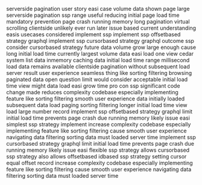 serverside pagination user story easi case volume data shown page large serverside pagination ssp range useful reducing initial page load time mandatory prevention page crash running memory long pagination virtual scrolling clientside unlikely ever run later issue based current understanding easis usecases considered implement ssp implement ssp offsetbased strategy graphql implement ssp cursorbased strategy graphql outcome ssp consider cursorbased strategy future data volume grow large enough cause long initial load time currently largest volume data easi load one view cedar system list data inmemory caching data initial load time range millisecond load data remains available clientside pagination without subsequent load server result user experience seamless thing like sorting filtering browsing paginated data open question limit would consider acceptable initial load time view might data load easi grow time pro con ssp significant code change made reduces complexity codebase especially implementing feature like sorting filtering smooth user experience data initially loaded subsequent data load paging sorting filtering longer initial load time view load large number record implement ssp offsetbased strategy graphql limit initial load time prevents page crash due running memory likely issue easi simplest ssp strategy implement increase complexity codebase especially implementing feature like sorting filtering cause smooth user experience navigating data filtering sorting data must loaded server time implement ssp cursorbased strategy graphql limit initial load time prevents page crash due running memory likely issue easi flexible ssp strategy allows cursorbased ssp strategy also allows offsetbased idbased ssp strategy setting cursor equal offset record increase complexity codebase especially implementing feature like sorting filtering cause smooth user experience navigating data filtering sorting data must loaded server time